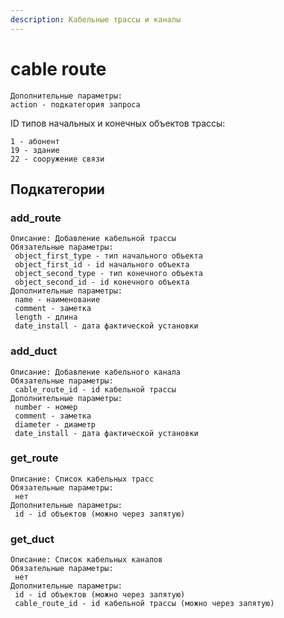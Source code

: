 ```yaml
---
description: Кабельные трассы и каналы
---
```


# cable route

```
Дополнительные параметры:
action - подкатегория запроса
```

ID типов начальных и конечных объектов трассы:

```
1 - абонент
19 - здание
22 - сооружение связи
```

## Подкатегории

### **add\_route**

```
Описание: Добавление кабельной трассы
Обязательные параметры:
 object_first_type - тип начального объекта
 object_first_id - id начального объекта
 object_second_type - тип конечного объекта
 object_second_id - id конечного объекта
Дополнительные параметры:
 name - наименование
 comment - заметка
 length - длина
 date_install - дата фактической установки
```

### **add\_duct**

```
Описание: Добавление кабельного канала
Обязательные параметры:
 cable_route_id - id кабельной трассы
Дополнительные параметры:
 number - номер
 comment - заметка
 diameter - диаметр
 date_install - дата фактической установки
```

### **get\_route**

```
Описание: Список кабельных трасс
Обязательные параметры:
 нет
Дополнительные параметры:
 id - id объектов (можно через запятую)
```

### **get\_duct**

```
Описание: Список кабельных каналов
Обязательные параметры:
 нет
Дополнительные параметры:
 id - id объектов (можно через запятую)
 cable_route_id - id кабельной трассы (можно через запятую)
```
